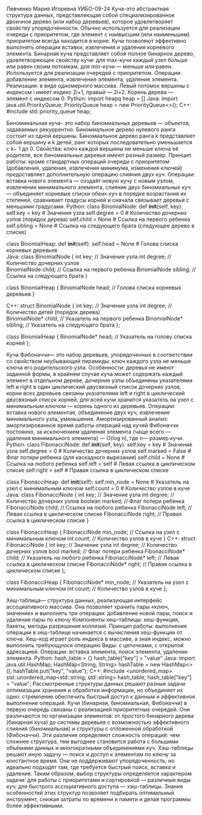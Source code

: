 Левченко Мария Игоревна УИБО-09-24
Куча-это абстрактная структура данных, представляющая собой специализированное двоичное дерево (или набор деревьев), которое удовлетворяет свойству упорядоченности. Обычно используется для реализации очереди с приоритетом, где элемент с наивысшим (или наименьшим) приоритетом всегда находится в корне. Кучи позволяют эффективно выполнять операции вставки, извлечения и удаления корневого элемента.
Бинарная куча представляет собой полное бинарное дерево, удовлетворяющее свойству кучи: для max-кучи каждый узел больше или равен своим потомкам, для min-кучи — меньше или равен. Используется для реализации очередей с приоритетом. 
Операции: добавление элемента, извлечение элемента, удаление элемента.
Реализация: в виде одномерного массива. Левый потомок вершины с индексом i имеет индекс 2i+1, правый — 2i+2. Корень дерева — элемент с индексом 0.
Python:
  import heapq
  heap = []
Java:
  import java.util.PriorityQueue;
  PriorityQueue<Integer> heap = new PriorityQueue<>();
C++:
  #include <queue>
  std::priority_queue<int> heap;

Биноминальная куча- это набор биномиальных деревьев — объектов, задаваемых рекуррентно. Биномиальное дерево нулевого ранга состоит из одной вершины. Биномиальное дерево ранга k представляет собой вершину и k детей, ранг которых последовательно уменьшается с k− 1 до 0.
Свойства: ключ каждой вершины не меньше ключа её родителя, все биномиальные деревья имеют разный размер. 
Принцип работы: кроме стандартных операций очереди с приоритетом (добавления, удаления, извлечения минимума, изменения ключей) предоставляет дополнительную операцию слияния двух куч. 
Операции: вставка нового элемента — создаёт новую кучу с новым узлом, извлечение минимального элемента, слияние двух биномиальных куч — объединяет корневые списки обеих куч в порядке возрастания их степеней, сравнивает градусы корней и сначала связывает деревья с меньшими градусами.
Python:
class BinomialNode:
    def __init__(self, key):
        self.key = key      # Значение узла
        self.degree = 0     # Количество дочерних узлов (порядок дерева)
        self.child = None   # Ссылка на первого ребенка
        self.sibling = None # Ссылка на следующего брата (следующее дерево в списке)

class BinomialHeap:
    def __init__(self):
        self.head = None    # Голова списка корневых деревьев  
Java:
class BinomialNode {
    int key;              // Значение узла
    int degree;           // Количество дочерних узлов  
    BinomialNode child;   // Ссылка на первого ребенка
    BinomialNode sibling; // Ссылка на следующего брата
}

class BinomialHeap {
    BinomialNode head;    // Голова списка корневых деревьев
}

C++:
struct BinomialNode {
    int key;               // Значение узла
    int degree;            // Количество детей (порядок дерева)  
    BinomialNode* child;   // Указатель на первого ребенка
    BinomialNode* sibling; // Указатель на следующего брата
};

class BinomialHeap {
    BinomialNode* head;    // Указатель на голову списка корней
};

Куча Фибоначчи— это набор деревьев, упорядоченных в соответствии со свойством неубывающей пирамиды: ключ каждого узла не меньше ключа его родительского узла.
Особенности: деревья не имеют заданной формы, в крайнем случае куча может содержать каждый элемент в отдельном дереве, дочерние узлы объединены указателями left и right в один циклический двусвязный список дочерних узлов, корни всех деревьев связаны указателями left и right в циклический двусвязный список корней, для всей кучи хранится указатель на узел с минимальным ключом — корень одного из деревьев.
Операции: вставка нового элементая, объединение двух куч, извлечение минимального узла, уменьшение.
Амортизированный анализ: амортизированное время работы операций над кучей Фибоначчи постоянно, за исключением удаления элемента (чаще всего — удаления минимального элемента) — O(log n), где n— размер кучи. 
Python:
class FibonacciNode:
    def __init__(self, key):
        self.key = key          # Значение узла
        self.degree = 0         # Количество дочерних узлов
        self.marked = False     # Флаг потери ребенка (для каскадного вырезания)
        self.child = None       # Ссылка на любого ребенка
        self.left = self        # Левая ссылка в циклическом списке
        self.right = self       # Правая ссылка в циклическом списке

class FibonacciHeap:
    def __init__(self):
        self.min_node = None    # Указатель на узел с минимальным ключом
        self.count = 0          # Количество узлов в куче
Java:
class FibonacciNode {
    int key;                  // Значение узла
    int degree;               // Количество дочерних узлов
    boolean marked;           // Флаг потери ребенка
    FibonacciNode child;      // Ссылка на любого ребенка
    FibonacciNode left;       // Левая ссылка в циклическом списке
    FibonacciNode right;      // Правая ссылка в циклическом списке
}

class FibonacciHeap {
    FibonacciNode min_node;   // Ссылка на узел с минимальным ключом
    int count;                // Количество узлов в куче
}
C++:
struct FibonacciNode {
    int key;                   // Значение узла
    int degree;                // Количество дочерних узлов
    bool marked;               // Флаг потери ребенка
    FibonacciNode* child;      // Указатель на любого ребенка
    FibonacciNode* left;       // Левая ссылка в циклическом списке
    FibonacciNode* right;      // Правая ссылка в циклическом списке
};

class FibonacciHeap {
    FibonacciNode* min_node;   // Указатель на узел с минимальным ключом
    int count;                 // Количество узлов в куче
};

Хеш-таблица— структура данных, реализующая интерфейс ассоциативного массива. Она позволяет хранить пары «ключ, значение» и выполнять три операции: добавление новой пары, поиск и удаление пары по ключу 
Компоненты хеш-таблицы: хеш-функция, бакеты, методы разрешения коллизий.
Принцип работы: выполнение операции в хеш-таблице начинается с вычисления хеш-функции от ключа. Хеш-код играет роль индекса в массиве, а зная индекс, можно выполнить требующуюся операцию 
Виды: с цепочками, с открытой адресацией. 
Операции: вставка элемента, поиск элемента, удаление элемента.
Python:
hash_table = {}
hash_table["key"] = "value"
Java:
import java.util.HashMap;
HashMap<String, String> hashTable = new HashMap<>();
hashTable.put("key", "value");
C++:
#include <unordered_map>
std::unordered_map<std::string, std::string> hash_table;
hash_table["key"] = "value";
Рассмотренные структуры данных решают разные задачи оптимизации хранения и обработки информации, но объединяет их одно: стремление обеспечить быстрый доступ к данным и эффективное выполнение операций. Кучи (бинарная, биномиальная, Фибоначчи) в первую очередь связаны с реализацией приоритетных очередей. Они различаются по организации элементов: от простого бинарного дерева (бинарная куча) до системы деревьев с возможностью эффективного слияния (биномиальная) и структуры с отложенной обработкой (Фибоначчи). Эти различия определяют сложность операций: чем сложнее структура, тем выгоднее становится работа с большими объёмами данных и многократными объединениями куч. Хэш-таблицы решают иную задачу — поиск и доступ к элементам по ключу за константное время. Они не поддерживают упорядоченность, но идеально подходят там, где требуется быстрый поиск, вставка и удаление. Таким образом, выбор структуры определяется характером задачи: для работы с приоритетами и сортировкой — различные виды куч; для быстрого ассоциативного доступа — хэш-таблицы. Знание особенностей этих структур позволяет подбирать оптимальный инструмент, снижая затраты по времени и памяти и делая программы более эффективными.
